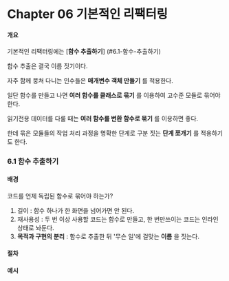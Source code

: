 # Chapter 06 기본적인 리팩터링


#### 개요

기본적인 리팩터링에는 [__함수 추출하기__] (#6.1-함수-추출하기)

함수 추출은 결국 이름 짓기이다.

자주 함께 뭉쳐 다니는 인수들은 __매개변수 객체 만들기__ 를 적용한다.

일단 함수를 만들고 나면 __여러 함수를 클래스로 묶기__ 를 이용하여 고수준 모듈로 묶어야 한다.

읽기전용 데이터를 다룰 때는 __여러 함수를 변환 함수로 묶기__ 를 이용하면 좋다.

한데 묶은 모듈들의 작업 처리 과정을 명확한 단계로 구분 짓는 __단계 쪼개기__ 를 적용하기도 한다.


### 6.1 함수 추출하기

#### 배경

  코드를 언제 독립된 함수로 묶어야 하는가?
  
  1. 길이 : 함수 하나가 한 화면을 넘어가면 안 된다.
  2. 재사용성 : 두 번 이상 사용할 코드는 함수로 만들고, 한 번만쓰이는 코드는 인라인 상태로 놔둔다.
  3. __목적과 구현의 분리__ : 함수로 추출한 뒤 '무슨 일'에 걸맞는 __이름__ 을 짓는다.


#### 절차

#### 예시


